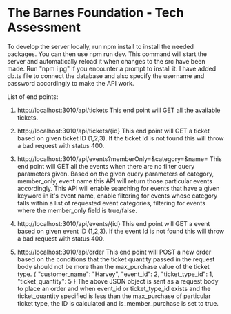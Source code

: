 # The Barnes Foundation - Tech Assessment


To develop the server locally, run npm install to install the needed packages. You can then use npm run dev. This command will start the server and automatically reload it when changes to the src have been made. Run "npm i pg" if you encounter a prompt to install it. I have added db.ts file to connect the database and also specify the username and password accordingly to make the API work.

List of end points:

1. http://localhost:3010/api/tickets This end point will GET all the available tickets.

2. http://localhost:3010/api/tickets/{id} This end point will GET a ticket based on given ticket ID (1,2,3). If the ticket Id is not found this will throw a bad request with status 400.

3. http://localhost:3010/api/events?memberOnly=&category=&name= This end point will GET all the events when there are no filter query parameters given. Based on the given query parameters of category, member_only, event name this API will return those particular events accordingly. This API will enable searching for events that have a given keyword in it's event name, enable filtering for events whose category falls within a list of requested event categories, filtering for events where the member_only field is true/false.

4. http://localhost:3010/api/events/{id} This end point will GET a event based on given event ID (1,2,3). If the event Id is not found this will throw a bad request with status 400.

5. http://localhost:3010/api/order This end point will POST a new order based on the conditions that the ticket quantity passed in the request body should not be more than the max_purchase value of the ticket type. 
{
    "customer_name": "Harvey",
    "event_id": 2,
    "ticket_type_id": 1,
    "ticket_quantity": 5
} 
The above JSON object is sent as a request body to place an order and when event_id or ticket_type_id exists and the ticket_quantity specified is less than the max_purchase of particular ticket type, the ID is calculated and is_member_purchase is set to true.

